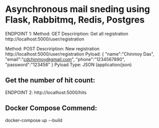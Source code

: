 # Asynchronous mail sneding using Flask, Rabbitmq, Redis, Postgres
ENDPOINT 1: 
  Method: GET
  Descriription: Get all registration
  http://localhost:5000/user/registration
  
  Method: POST
  Descriription: New registration
  http://localhost:5000/user/registration
  Pyload:
  {
    "name":"Chinmoy Das",
    "email":"cdchinmoy@gmail.com",
    "phone":"1234567890",
    "password":"123456"
  }
  Pyload Type: JSON (application/json)

## Get the number of hit count:
ENDPOINT 2: http://localhost:5000/hits


## Docker Compose Commend:
docker-compose up --build
